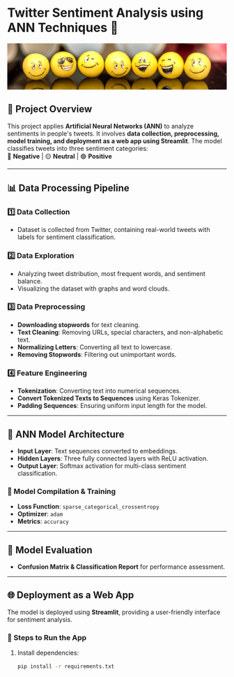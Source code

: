 # Twitter Sentiment Analysis using ANN Techniques 🚀  
![data](1.jpg)
## 📌 Project Overview  
This project applies **Artificial Neural Networks (ANN)** to analyze sentiments in people's tweets. It involves **data collection, preprocessing, model training, and deployment as a web app using Streamlit**. The model classifies tweets into three sentiment categories:  
🔴 **Negative** | 🟡 **Neutral** | 🟢 **Positive**  

---

## 📊 Data Processing Pipeline  
### **1️⃣ Data Collection**  
- Dataset is collected from Twitter, containing real-world tweets with labels for sentiment classification.  

### **2️⃣ Data Exploration**  
- Analyzing tweet distribution, most frequent words, and sentiment balance.  
- Visualizing the dataset with graphs and word clouds.  

### **3️⃣ Data Preprocessing**  
- **Downloading stopwords** for text cleaning.  
- **Text Cleaning**: Removing URLs, special characters, and non-alphabetic text.  
- **Normalizing Letters**: Converting all text to lowercase.  
- **Removing Stopwords**: Filtering out unimportant words.  

### **4️⃣ Feature Engineering**  
- **Tokenization**: Converting text into numerical sequences.  
- **Convert Tokenized Texts to Sequences** using Keras Tokenizer.  
- **Padding Sequences**: Ensuring uniform input length for the model.  

---

## 🧠 ANN Model Architecture  
- **Input Layer**: Text sequences converted to embeddings.  
- **Hidden Layers**: Three fully connected layers with ReLU activation.  
- **Output Layer**: Softmax activation for multi-class sentiment classification.  

### **🔧 Model Compilation & Training**  
- **Loss Function**: `sparse_categorical_crossentropy`  
- **Optimizer**: `adam`  
- **Metrics**: `accuracy`  

---

## 🎯 Model Evaluation  
- **Confusion Matrix & Classification Report** for performance assessment.  

---

## 🌐 Deployment as a Web App  
The model is deployed using **Streamlit**, providing a user-friendly interface for sentiment analysis.  

### **🔄 Steps to Run the App**  
1. Install dependencies:  
   ```sh
   pip install -r requirements.txt

